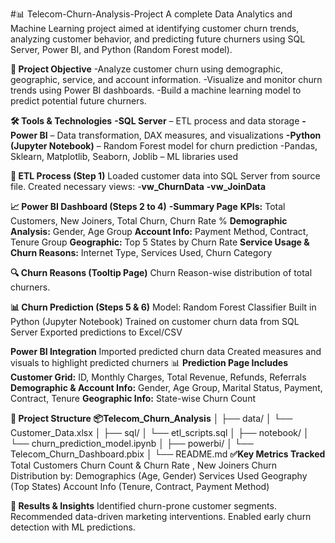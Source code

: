 #📊 Telecom-Churn-Analysis-Project
A complete Data Analytics and Machine Learning project aimed at identifying customer churn trends, analyzing customer behavior, and predicting future churners using SQL Server, Power BI, and Python (Random Forest model).

**🚀 Project Objective**
-Analyze customer churn using demographic, geographic, service, and account information.
-Visualize and monitor churn trends using Power BI dashboards.
-Build a machine learning model to predict potential future churners.

**🛠 Tools & Technologies**
**-SQL Server** – ETL process and data storage
**-Power BI** – Data transformation, DAX measures, and visualizations
**-Python (Jupyter Notebook)** – Random Forest model for churn prediction
-Pandas, Sklearn, Matplotlib, Seaborn, Joblib – ML libraries used

 **🔁 ETL Process (Step 1)**
Loaded customer data into SQL Server from source file.
Created necessary views:
-**vw_ChurnData**
**-vw_JoinData**

 **📈 Power BI Dashboard (Steps 2 to 4)**
**-Summary Page**
**KPIs:** Total Customers, New Joiners, Total Churn, Churn Rate %
**Demographic Analysis:** Gender, Age Group
**Account Info:** Payment Method, Contract, Tenure Group
**Geographic:** Top 5 States by Churn Rate
**Service Usage & Churn Reasons:** Internet Type, Services Used, Churn Category

**🔍 Churn Reasons (Tooltip Page)**
Churn Reason-wise distribution of total churners.

**📊 Churn Prediction (Steps 5 & 6)**
Model: Random Forest Classifier
Built in Python (Jupyter Notebook)
Trained on customer churn data from SQL Server
Exported predictions to Excel/CSV

**Power BI Integration**
Imported predicted churn data
Created measures and visuals to highlight predicted churners
📊 **Prediction Page Includes**
**Customer Grid:** ID, Monthly Charges, Total Revenue, Refunds, Referrals
**Demographic & Account Info:** Gender, Age Group, Marital Status, Payment, Contract, Tenure
**Geographic Info:** State-wise Churn Count

**📁 Project Structure**
**📦Telecom_Churn_Analysis**
│
├── data/
│   └── Customer_Data.xlsx
│
├── sql/
│   └── etl_scripts.sql
│
├── notebook/
│   └── churn_prediction_model.ipynb
│
├── powerbi/
│   └── Telecom_Churn_Dashboard.pbix
│
└── README.md
**✅Key Metrics Tracked**
Total Customers
Churn Count & Churn Rate , New Joiners
Churn Distribution by: Demographics (Age, Gender)
Services Used Geography (Top States)
Account Info (Tenure, Contract, Payment Method)

**📌 Results & Insights**
Identified churn-prone customer segments.
Recommended data-driven marketing interventions.
Enabled early churn detection with ML predictions.

